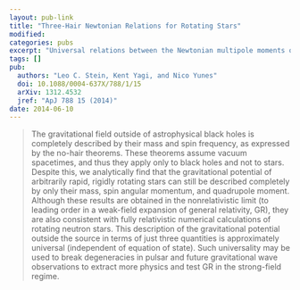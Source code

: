 ```yaml
---
layout: pub-link
title: "Three-Hair Newtonian Relations for Rotating Stars"
modified:
categories: pubs
excerpt: "Universal relations between the Newtonian multipole moments of rotating stars. "
tags: []
pub:
  authors: "Leo C. Stein, Kent Yagi, and Nico Yunes"
  doi: 10.1088/0004-637X/788/1/15
  arXiv: 1312.4532
  jref: "ApJ 788 15 (2014)"
date: 2014-06-10
---
```


> The gravitational field outside of astrophysical black holes is
> completely described by their mass and spin frequency, as expressed
> by the no-hair theorems. These theorems assume vacuum spacetimes,
> and thus they apply only to black holes and not to stars. Despite
> this, we analytically find that the gravitational potential of
> arbitrarily rapid, rigidly rotating stars can still be described
> completely by only their mass, spin angular momentum, and quadrupole
> moment. Although these results are obtained in the nonrelativistic
> limit (to leading order in a weak-field expansion of general
> relativity, GR), they are also consistent with fully relativistic
> numerical calculations of rotating neutron stars. This description
> of the gravitational potential outside the source in terms of just
> three quantities is approximately universal (independent of equation
> of state). Such universality may be used to break degeneracies in
> pulsar and future gravitational wave observations to extract more
> physics and test GR in the strong-field regime.

